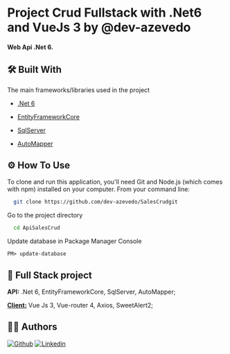 ﻿
# Project Crud Fullstack with .Net6 and VueJs 3 by @dev-azevedo

#### Web Api .Net 6.
## 🛠 Built With

The main frameworks/libraries used in the project

- [.Net 6](https://dotnet.microsoft.com/pt-br/download/dotnet/6.0)

- [EntityFrameworkCore](https://www-1.nuget.org/packages/Microsoft.EntityFrameworkCore.SqlServer/6.0.29)

- [SqlServer](https://www.microsoft.com/pt-br/sql-server/sql-server-downloads)

- [AutoMapper](https://automapper.org/)

## ⚙ How To Use

To clone and run this application, you'll need Git and Node.js (which comes with npm) installed on your computer. From your command line:

```bash
  git clone https://github.com/dev-azevedo/SalesCrudgit
```

Go to the project directory

```bash
  cd ApiSalesCrud
```

Update database in Package Manager Console

```
PM> update-database
```

## 🔋 Full Stack project

**API:** .Net 6, EntityFrameworkCore, SqlServer, AutoMapper;

[**Client:**](https://github.com/dev-azevedo/FrontSalesCrud) Vue Js 3, Vue-router 4, Axios, SweetAlert2;


## 🤘🏼 Authors
[![Github](https://skillicons.dev/icons?i=github&perline=1)](https://github.com/dev-azevedo)
[![Linkedin](https://skillicons.dev/icons?i=linkedin&perline=1)](https://www.linkedin.com/in/dev-azevedo/)
